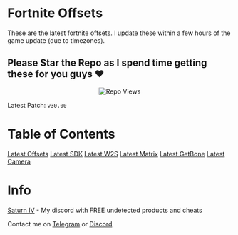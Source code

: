# Fortnite Offsets

These are the latest fortnite offsets. I update these within a few hours of the game update (due to timezones).

## Please Star the Repo as I spend time getting these for you guys ❤️

<p align="center"> <img src="https://komarev.com/ghpvc/?username=p-niggerfart&label=Repo%20views&color=0e75b6&style=flat" alt="Repo Views" /> </p>

Latest Patch: ``v30.00``

# Table of Contents

[Latest Offsets](https://github.com/paysonism/Fortnite-Offsets/blob/main/offsets.h)
[Latest SDK](https://github.com/paysonism/Fortnite-Offsets/blob/main/FortniteClient-Win64-Shipping-V30.00.rar)
[Latest W2S](https://github.com/paysonism/Fortnite-Offsets/blob/main/ProjectWorldToScreen.h)
[Latest Matrix](https://github.com/paysonism/Fortnite-Offsets/blob/main/Matrix.h)
[Latest GetBone](https://github.com/paysonism/Fortnite-Offsets/blob/main/GetBoneWithRotation.h)
[Latest Camera](https://github.com/paysonism/Fortnite-Offsets/blob/main/Camera.h)

# Info

[Saturn IV](https://discord.gg/saturniv) - My discord with FREE undetected products and cheats

Contact me on [Telegram](https://t.me/payson1337) or [Discord](https://discord.com/users/1214355385457188926)
